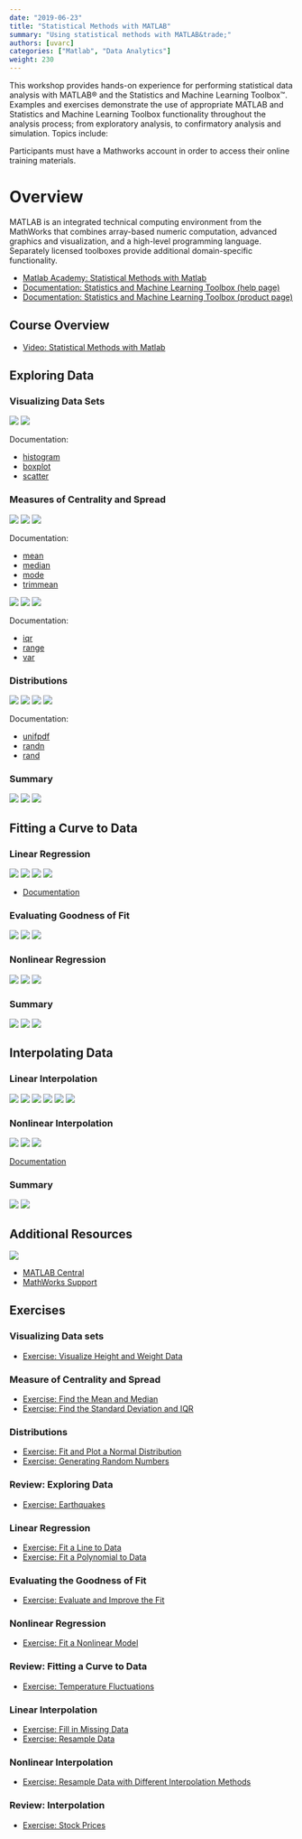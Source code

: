 ```yaml
---
date: "2019-06-23"
title: "Statistical Methods with MATLAB"
summary: "Using statistical methods with MATLAB&trade;"
authors: [uvarc]
categories: ["Matlab", "Data Analytics"]
weight: 230
---
```


This workshop provides hands-on experience for performing statistical data analysis with MATLAB® and the Statistics and Machine Learning Toolbox™. Examples and exercises demonstrate the use of appropriate MATLAB and Statistics and Machine Learning Toolbox functionality throughout the analysis process; from exploratory analysis, to confirmatory analysis and simulation. Topics include:

Participants must have a Mathworks account in order to access their online training materials.

# Overview

MATLAB is an integrated technical computing environment from the MathWorks that combines array-based numeric computation, advanced graphics and visualization, and a high-level programming language. Separately licensed toolboxes provide additional domain-specific functionality.

* [Matlab Academy: Statistical Methods with Matlab](https://matlabacademy.mathworks.com/R2019b/portal.html?course=stats)
* [Documentation: Statistics and Machine Learning Toolbox (help page)](https://www.mathworks.com/help/stats/index.html)
* [Documentation: Statistics and Machine Learning Toolbox (product page)](https://www.mathworks.com/products/statistics.html)

## Course Overview

* [Video: Statistical Methods with Matlab](https://matlabacademy.mathworks.com/R2019b/portal.html?course=stats#chapter=1&lesson=1&section=1)

## Exploring Data

### Visualizing Data Sets

![](img/exploreData1.png)
![](img/exploreData2.png)

Documentation:  
* [histogram](https://www.mathworks.com/help/matlab/ref/matlab.graphics.chart.primitive.histogram.html)  
* [boxplot](https://www.mathworks.com/help/stats/boxplot.html)  
* [scatter](https://www.mathworks.com/help/matlab/ref/scatter.html)

### Measures of Centrality and Spread

![](img/centrality1.png)
![](img/centrality2.png)
![](img/centrality3.png)

Documentation:  
* [mean](https://www.mathworks.com/help/matlab/ref/mean.html)  
* [median](https://www.mathworks.com/help/matlab/ref/median.html)  
* [mode](https://www.mathworks.com/help/matlab/ref/mode.html)  
* [trimmean](https://www.mathworks.com/help/stats/trimmean.html)

![](img/spread1.png)
![](img/spread2.png)
![](img/spread3.png)

Documentation: 
* [iqr](https://www.mathworks.com/help/stats/prob.normaldistribution.iqr.html)
* [range](https://www.mathworks.com/help/stats/range.html)
* [var](https://www.mathworks.com/help/matlab/ref/var.html)

### Distributions

![](img/distribution3.png)
![](img/spread4.png)
![](img/distribution1.png)
![](img/distribution2.png)

Documentation: 
* [unifpdf](https://www.mathworks.com/help/stats/unifpdf.html)
* [randn](https://www.mathworks.com/help/matlab/ref/randn.html)
* [rand](https://www.mathworks.com/help/matlab/ref/rand.html)

### Summary

![](img/summary1.png)
![](img/summary2.png)
![](img/summary3.png)

## Fitting a Curve to Data

### Linear Regression

![](img/regression1.png)
![](img/regression2.png)
![](img/regression4.png)
![](img/regression3.png)

* [Documentation](https://www.mathworks.com/help/curvefit/fit.html)

### Evaluating Goodness of Fit
![](img/regression5.png)
![](img/regression6.png)
![](img/regression7.png)

### Nonlinear Regression
![](img/regression8.png)
![](img/regression9.png)
![](img/regression10.png)

### Summary
![](img/summary4.png)
![](img/summary5.png)
![](img/summary6.png)

## Interpolating Data

### Linear Interpolation
![](img/interp1.png)
![](img/interp2.png)
![](img/interp3.png)
![](img/interp4.png)
![](img/interp5.png)
![](img/interp6.png)

### Nonlinear Interpolation

![](img/interp7.png)
![](img/interp8.png)
![](img/interp9.png)

[Documentation](https://www.mathworks.com/help/matlab/ref/interp1.html)

### Summary
![](img/summary7.png)
![](img/summary8.png)

## Additional Resources

![](img/additionalRes1.png)

* [MATLAB Central](https://www.mathworks.com/matlabcentral/)
* [MathWorks Support](https://www.mathworks.com/support.html)

## Exercises

### Visualizing Data sets

* [Exercise: Visualize Height and Weight Data](https://matlabacademy.mathworks.com/R2019b/portal.html?course=stats#chapter=2&lesson=1&section=2)

### Measure of Centrality and Spread

* [Exercise: Find the Mean and Median](https://matlabacademy.mathworks.com/R2019b/portal.html?course=stats#chapter=2&lesson=2&section=2)
* [Exercise: Find the Standard Deviation and IQR](https://matlabacademy.mathworks.com/R2019b/portal.html?course=stats#chapter=2&lesson=2&section=4)

### Distributions

* [Exercise: Fit and Plot a Normal Distribution](https://matlabacademy.mathworks.com/R2019b/portal.html?course=stats#chapter=2&lesson=3&section=3)
* [Exercise: Generating Random Numbers](https://matlabacademy.mathworks.com/R2019b/portal.html?course=stats#chapter=2&lesson=3&section=4)

### Review: Exploring Data

* [Exercise: Earthquakes](https://matlabacademy.mathworks.com/R2019b/portal.html?course=stats#chapter=2&lesson=4&section=2)

### Linear Regression

* [Exercise: Fit a Line to Data](https://matlabacademy.mathworks.com/R2019b/portal.html?course=stats#chapter=3&lesson=1&section=3)
* [Exercise: Fit a Polynomial to Data](https://matlabacademy.mathworks.com/R2019b/portal.html?course=stats#chapter=3&lesson=1&section=5)

### Evaluating the Goodness of Fit

* [Exercise: Evaluate and Improve the Fit](https://matlabacademy.mathworks.com/R2019b/portal.html?course=stats#chapter=3&lesson=2&section=2)

### Nonlinear Regression

* [Exercise: Fit a Nonlinear Model](https://matlabacademy.mathworks.com/R2019b/portal.html?course=stats#chapter=3&lesson=3&section=2)

### Review: Fitting a Curve to Data

* [Exercise: Temperature Fluctuations](https://matlabacademy.mathworks.com/R2019b/portal.html?course=stats#chapter=3&lesson=4&section=2)

### Linear Interpolation

* [Exercise: Fill in Missing Data](https://matlabacademy.mathworks.com/R2019b/portal.html?course=stats#chapter=4&lesson=1&section=2) 
* [Exercise: Resample Data](https://matlabacademy.mathworks.com/R2019b/portal.html?course=stats#chapter=4&lesson=1&section=3)

### Nonlinear Interpolation

* [Exercise: Resample Data with Different Interpolation Methods](https://matlabacademy.mathworks.com/R2019b/portal.html?course=stats#chapter=4&lesson=2&section=2)

### Review: Interpolation

* [Exercise: Stock Prices](https://matlabacademy.mathworks.com/R2019b/portal.html?course=stats#chapter=4&lesson=3&section=2)
